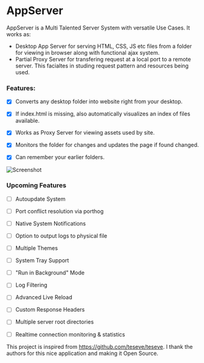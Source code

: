 # AppServer

AppServer is a Multi Talented Server System with versatile Use Cases. It works as:
+ Desktop App Server for serving HTML, CSS, JS etc files from a folder for viewing in browser along with functional ajax system.
+ Partial Proxy Server for transfering request at a local port to a remote server. This facialtes in studing request pattern and resources being used.


### Features:
- [x] Converts any desktop folder into website right from your desktop.
- [x] If index.html is missing, also automatically visualizes an index of files available.
- [x] Works as Proxy Server for viewing assets used by site.
- [x] Monitors the folder for changes and updates the page if found changed.
- [x] Can remember your earlier folders.


![Screenshot](https://github.com/bismay4u/AppServer/blob/master/build/screenshot.png)

### Upcoming Features
- [ ] Autoupdate System
- [ ] Port conflict resolution via porthog
- [ ] Native System Notifications
- [ ] Option to output logs to physical file
- [ ] Multiple Themes
- [ ] System Tray Support
- [ ] "Run in Background" Mode
- [ ] Log Filtering
- [ ] Advanced Live Reload
- [ ] Custom Response Headers
- [ ] Multiple server root directories
- [ ] Realtime connection monitoring & statistics


This project is inspired from https://github.com/teseve/teseve. I thank the authors for this nice application and making it Open Source.